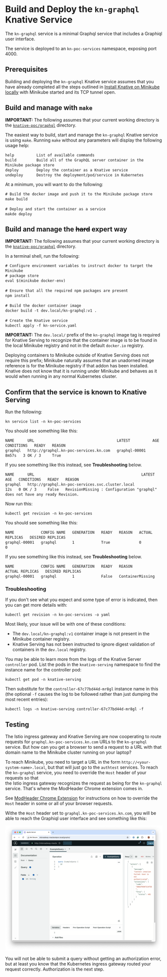# Build and Deploy the `kn-graphql` Knative Service

The `kn-graphql` service is a minimal Graphql service that includes a Graphiql user interface. 

The service is deployed to an `kn-poc-services` namespace, exposing port 4000.

## Prerequisites

Building and deploying the `kn-graphql` Knative service assumes that you have already completed all the steps 
outlined in [Install Knative on Minikube locally](Installation.md) with Minikube started and its TCP tunnel open.

## Build and manage with `make`

**IMPORTANT:** The following assumes that your current working directory is the [`knative-poc/graphql`](../kn-graphql)
directory.

The easiest way to build, start and manage the `kn-graphql` Knative service is using `make`. Running `make` without any
parameters will display the following usage help:

```text
help          List of available commands
build         Build all of the GraphQL server container in the Minikube package store
deploy        Deploy the container as a Knative service
undeploy      Destroy the deployment/pod/service in Kubernetes
```

At a minimum, you will want to do the following:

```shell
# Build the docker image and push it to the Minikube package store 
make build

# Deploy and start the container as a service
makde deploy
```

## Build and manage the ~~hard~~ expert way 

**IMPORTANT:** The following assumes that your current working directory is the [`knative-poc/graphql`](../kn-graphql)
directory.

In a terminal shell, run the following:

```shell
# Configure environment variables to instruct docker to target the Minikube
# package store
eval $(minikube docker-env)

# Ensure that all the required npm packages are present
npm install

# Build the docker container image
docker build -t dev.local/kn-graphql:v1 .

# Create the Knative service  
kubectl apply -f kn-service.yaml
```

**IMPORTANT:** The `dev.local/` prefix of the `kn-graphql` image tag is required for Knative Serving to recognize
that the container image is to be found in the local Minikube registry and not in the default `docker.io` registry.

Deploying containers to Minikube outside of Knative Serving does not require this prefix; Minikube naturally assumes
that an unadorned image reference is for the Minikube registry if that addon has been installed. Knative does not
know that it is running under Minikube and behaves as it would when running in any normal Kubernetes cluster.

## Confirm that the service is known to Knative Serving

Run the following:

```shell
kn service list -n kn-poc-services
```

You should see something like this:

```text
NAME      URL                                     LATEST          AGE     CONDITIONS   READY   REASON
graphql   http://graphql.kn-poc-services.kn.com   graphql-00001   8m57s   3 OK / 3     True
```

If you see something like this instead, see **Troubleshooting** below.

```text
NAME      URL                                                LATEST   AGE   CONDITIONS   READY   REASON
graphql   http://graphql.kn-poc-services.svc.cluster.local            12s   0 OK / 3     False   RevisionMissing : Configuration "graphql" does not have any ready Revision.
```

Now run this:

```shell
kubectl get revision -n kn-poc-services
```

You should see something like this:

```text
NAME            CONFIG NAME   GENERATION   READY   REASON   ACTUAL REPLICAS   DESIRED REPLICAS
graphql-00001   graphql       1            True             0                 0
```

If you see something like this instead, see **Troubleshooting** below.

```text
NAME            CONFIG NAME   GENERATION   READY   REASON             ACTUAL REPLICAS   DESIRED REPLICAS
graphql-00001   graphql       1            False   ContainerMissing
```

### Troubleshooting

If you don't see what you expect and some type of error is indicated, then you can get more details with:

```shell
kubectl get revision -n kn-poc-services -o yaml
```

Most likely, your issue will be with one of these conditions:

* The `dev.local/kn-graphql:v1` container image is not present in the Minikube container registry.
* Knative Serving has not been instructed to ignore digest validation of containers in the `dev.local` registry.

You may be able to learn more from the logs of the Knative Server `controller` pod. List the pods in the `knative-serving`
namespace to find the instance name for the controller pod:

```shell
kubectl get pod -n knative-serving
```

Then substitute for the `controller-67c77bd44d-mr8gl` instance name in this (the optional `-f` causes the log to be followed rather 
than just dumping the most recent entries):

```shell
kubectl logs -n knative-serving controller-67c77bd44d-mr8gl -f
```

## Testing

The Istio ingress gateway and Knative Serving are now cooperating to route requests for `graphql.kn-poc-services.kn.com` 
URLs to the `kn-graphql` service. But how can you get a browser to send a request to a URL with that domain name to 
the Minikube cluster running on your laptop? 

To reach Minikube, you need to target a URL in the form `http://<your-system-name>.local`, but that will just go to the 
`authtest` services. To reach the `kn-graphql` service, you need to override the `Host` header of your requests so that  
the Istio ingress gateway recognizes the request as being for the `kn-graphql` service. That's where the ModHeader 
Chrome extension comes in.

See [ModHeader Chrome Extension](modheader.md) for instructions on how to override the `Host` header in some or all of 
your browser requests.

Withe the `Host` header set to `graphql.kn-poc-services.kn.com`, you will be able to reach the Graphiql user interface
and see something like this:

![Unauthenticated Graphiql](graphiql-not-authorized.png)

You will not be able to submit a query without getting an authorization error, but at least you know that the Kubernetes
ingress gateway routed your request correctly. Authorization is the next step.
